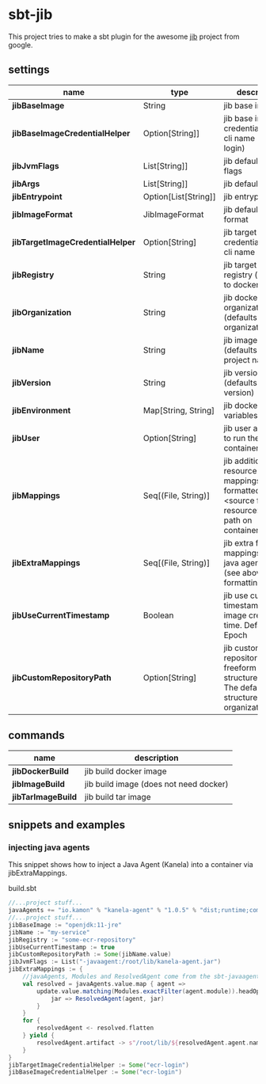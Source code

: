 # sbt-jib

This project tries to make a sbt plugin for the awesome [jib](https://github.com/GoogleContainerTools/jib) project from google.

## settings
    
| name | type | description |
| ---                            | --- | --- |
| **jibBaseImage**                   | String | jib base image |
| **jibBaseImageCredentialHelper**   | Option[String]] | jib base image credential helper cli name (e.g. ecr-login) |
| **jibJvmFlags**                    | List[String]] | jib default jvm flags |
| **jibArgs**                        | List[String]] | jib default args |
| **jibEntrypoint**                  | Option[List[String]] | jib entrypoint |
| **jibImageFormat**                 | JibImageFormat | jib default image format |
| **jibTargetImageCredentialHelper** | Option[String] | jib target image credential helper cli name |
| **jibRegistry**                    | String | jib target image registry (defaults to docker hub) |
| **jibOrganization**                | String | jib docker organization (defaults to organization) |
| **jibName**                        | String | jib image name (defaults to project name) |
| **jibVersion**                     | String | jib version (defaults to version) |
| **jibEnvironment**                 | Map[String, String] | jib docker env variables |
| **jibUser**                        | Option[String] | jib user and group to run the container as |
| **jibMappings**                    | Seq[(File, String)] | jib additional resource mappings, <br>formatted as \<source file resource\> -> \<full path on container\> |
| **jibExtraMappings**               | Seq[(File, String)] | jib extra file mappings / i.e. java agents <br>(see above for formatting) |
| **jibUseCurrentTimestamp**         | Boolean | jib use current timestamp for image creation time. Default to Epoch |
| **jibCustomRepositoryPath**        | Option[String] | jib custom repository path freeform path structure. <br>The default repo structure is organization/name |

## commands

| name               | description |
| ---                | --- |
| **jibDockerBuild**     | jib build docker image |
| **jibImageBuild**      | jib build image (does not need docker) |
| **jibTarImageBuild**   | jib build tar image |

## snippets and examples

### injecting java agents

This snippet shows how to inject a Java Agent (Kanela) into a container via jibExtraMappings.

build.sbt
```scala
//...project stuff...
javaAgents += "io.kamon" % "kanela-agent" % "1.0.5" % "dist;runtime;compile"
//...project stuff...
jibBaseImage := "openjdk:11-jre"
jibName := "my-service"
jibRegistry := "some-ecr-repository"
jibUseCurrentTimestamp := true
jibCustomRepositoryPath := Some(jibName.value)
jibJvmFlags := List("-javaagent:/root/lib/kanela-agent.jar")
jibExtraMappings := {
    //javaAgents, Modules and ResolvedAgent come from the sbt-javaagent plugin
    val resolved = javaAgents.value.map { agent =>
        update.value.matching(Modules.exactFilter(agent.module)).headOption map {
            jar => ResolvedAgent(agent, jar)
        }
    }
    for {
        resolvedAgent <- resolved.flatten
    } yield {
        resolvedAgent.artifact -> s"/root/lib/${resolvedAgent.agent.name}.jar"
    }
}
jibTargetImageCredentialHelper := Some("ecr-login") 
jibBaseImageCredentialHelper := Some("ecr-login")
```

